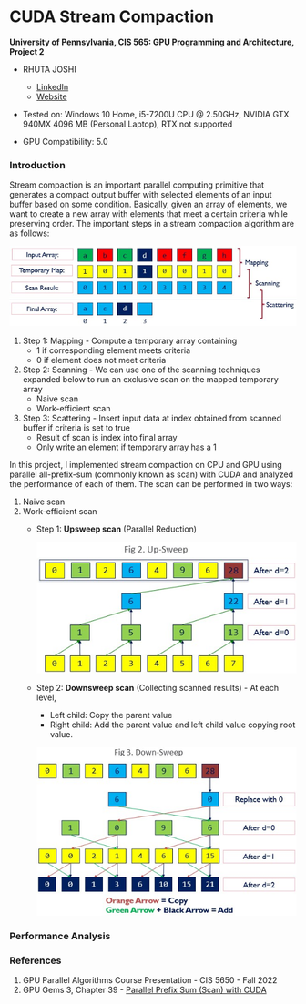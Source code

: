 CUDA Stream Compaction
======================

**University of Pennsylvania, CIS 565: GPU Programming and Architecture, Project 2**

* RHUTA JOSHI
  * [LinkedIn](https://www.linkedin.com/in/rcj9719/)
  * [Website](https://sites.google.com/view/rhuta-joshi)

* Tested on: Windows 10 Home, i5-7200U CPU @ 2.50GHz, NVIDIA GTX 940MX 4096 MB (Personal Laptop), RTX not supported
* GPU Compatibility: 5.0

### Introduction

Stream compaction is an important parallel computing primitive that generates a compact output buffer with selected elements of an input buffer based on some condition. Basically, given an array of elements, we want to create a new array with elements that meet a certain criteria while preserving order.
The important steps in a stream compaction algorithm are as follows:

![](img/stream-compaction.jpg)

1. Step 1: Mapping - Compute a temporary array containing
    - 1 if corresponding element meets criteria
    - 0 if element does not meet criteria
2. Step 2: Scanning - We can use one of the scanning techniques expanded below to run an exclusive scan on the mapped temporary array
    - Naive scan
    - Work-efficient scan
3. Step 3: Scattering - Insert input data at index obtained from scanned buffer if criteria is set to true
    - Result of scan is index into final array
    - Only write an element if temporary array has a 1


In this project, I implemented stream compaction on CPU and GPU using parallel all-prefix-sum (commonly known as scan) with CUDA and analyzed the performance of each of them. The scan can be performed in two ways:

1. Naive scan
2. Work-efficient scan
    - Step 1: **Upsweep scan** (Parallel Reduction)

        ![](img/upsweep.jpg)

    - Step 2: **Downsweep scan** (Collecting scanned results) - At each level,
        - Left child: Copy the parent value
        - Right child: Add the parent value and left child value copying  root value.

        ![](img/downsweep.jpg)


### Performance Analysis


### References

1. GPU Parallel Algorithms Course Presentation - CIS 5650 - Fall 2022
2. GPU Gems 3, Chapter 39 - [Parallel Prefix Sum (Scan) with CUDA](https://developer.nvidia.com/gpugems/GPUGems3/gpugems3_ch39.html)